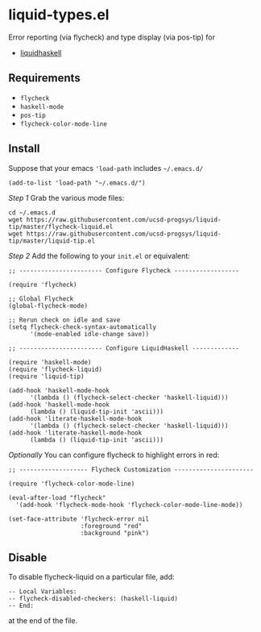 liquid-types.el
===============

Error reporting (via flycheck) and type display (via pos-tip) for 

+ [liquidhaskell](https://github.com/ucsd-progsys/liquidhaskell)

Requirements
------------

+ `flycheck`
+ `haskell-mode`
+ `pos-tip`
+ `flycheck-color-mode-line`

Install
-------

Suppose that your emacs `'load-path` includes `~/.emacs.d/`

~~~~~
(add-to-list 'load-path "~/.emacs.d/")
~~~~~

*Step 1* Grab the various mode files:

~~~~~
cd ~/.emacs.d
wget https://raw.githubusercontent.com/ucsd-progsys/liquid-tip/master/flycheck-liquid.el
wget https://raw.githubusercontent.com/ucsd-progsys/liquid-tip/master/liquid-tip.el
~~~~~

*Step 2* Add the following to your `init.el` or equivalent:

~~~~~
;; ----------------------- Configure Flycheck ------------------

(require 'flycheck)

;; Global Flycheck
(global-flycheck-mode)

;; Rerun check on idle and save
(setq flycheck-check-syntax-automatically 
      '(mode-enabled idle-change save))

;; ----------------------- Configure LiquidHaskell -------------

(require 'haskell-mode)
(require 'flycheck-liquid)
(require 'liquid-tip)

(add-hook 'haskell-mode-hook 
	  '(lambda () (flycheck-select-checker 'haskell-liquid)))
(add-hook 'haskell-mode-hook  
	  (lambda () (liquid-tip-init 'ascii)))
(add-hook 'literate-haskell-mode-hook 
	  '(lambda () (flycheck-select-checker 'haskell-liquid)))
(add-hook 'literate-haskell-mode-hook  
	  (lambda () (liquid-tip-init 'ascii)))
~~~~~

*Optionally* You can configure flycheck to highlight errors in red:

~~~~~
;; ------------------- Flycheck Customization ----------------------

(require 'flycheck-color-mode-line)

(eval-after-load "flycheck"
  '(add-hook 'flycheck-mode-hook 'flycheck-color-mode-line-mode))

(set-face-attribute 'flycheck-error nil
                    :foreground "red"
	         	    :background "pink")
~~~~~



Disable
-------

To disable flycheck-liquid on a particular file, add:

    -- Local Variables:
    -- flycheck-disabled-checkers: (haskell-liquid)
    -- End:

at the end of the file.



